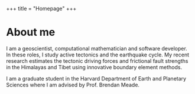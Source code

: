 +++
title = "Homepage"
+++

# About me 
I am a geoscientist, computational mathematician and software developer. In these roles, I study active tectonics and the earthquake cycle. My recent research estimates the tectonic driving forces and frictional fault strengths in the Himalayas and Tibet using innovative boundary element methods.

I am a graduate student in the Harvard Department of Earth and Planetary Sciences where I am advised by Prof. Brendan Meade. 
